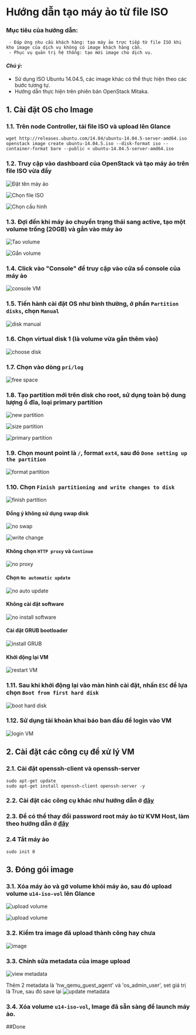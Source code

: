 # Hướng dẫn tạo máy ảo từ file ISO
### Mục tiêu của hướng dẫn:
```
 - Đáp ứng nhu cầu khách hàng: tạo máy ảo trực tiếp từ file ISO khi kho image của dịch vụ không có image khách hàng cần.
 - Phục vụ quản trị hệ thống: tạo mới image cho dịch vụ.
```

#### <i>Chú ý: </i>
 - Sử dụng ISO Ubuntu 14.04.5, các image khác có thể thực hiện theo các bước tương tự.
 - Hướng dẫn thực hiện trên phiên bản OpenStack Mitaka.

## 1. Cài đặt OS cho Image
### 1.1. Trên node Controller, tải file ISO và upload lên Glance
```
wget http://releases.ubuntu.com/14.04/ubuntu-14.04.5-server-amd64.iso
openstack image create ubuntu-14.04.5.iso --disk-format iso --container-format bare --public < ubuntu-14.04.5-server-amd64.iso
```

### 1.2. Truy cập vào dashboard của OpenStack và tạo máy ảo trên file ISO vừa đẩy

![Đặt tên máy ảo](/images/buildVM_fromISO_1.jpg)

![Chọn file ISO](/images/buildVM_fromISO_2.jpg)

![Chọn cấu hình](/images/buildVM_fromISO_3.jpg)

### 1.3. Đợi đến khi máy ảo chuyển trạng thái sang active, tạo một volume trống (20GB) và gắn vào máy ảo

![Tao volume](/images/buildVM_fromISO_5.jpg)

![Gắn volume](/images/buildVM_fromISO_6.jpg)

### 1.4. Click vào "Console" để truy cập vào cửa sổ console của máy ảo

![console VM](/images/buildVM_fromISO_4.jpg)

### 1.5. Tiến hành cài đặt OS như bình thường, ở phần `Partition disks`, chọn `Manual`

![disk manual](/images/buildVM_fromISO_7.jpg)

### 1.6. Chọn virtual disk 1 (là volume vừa gắn thêm vào)

![choose disk](/images/buildVM_fromISO_8.jpg)

### 1.7. Chọn vào dòng `pri/log`

![free space](/images/buildVM_fromISO_9.jpg)

### 1.8. Tạo partition mới trên disk cho root, sử dụng toàn bộ dung lượng ổ đĩa, loại primary partition

![new partition](/images/buildVM_fromISO_10.jpg)

![size partition](/images/buildVM_fromISO_11.jpg)

![primary partition](/images/buildVM_fromISO_12.jpg)

### 1.9. Chọn mount point là `/`, format `ext4`, sau đó `Done setting up the partition`

![format partition](/images/buildVM_fromISO_13.jpg)

### 1.10. Chọn `Finish partitioning and write changes to disk`

![finish partition](/images/buildVM_fromISO_14.jpg)

#### Đồng ý không sử dụng swap disk

![no swap](/images/buildVM_fromISO_15.jpg)

![write change](/images/buildVM_fromISO_16.jpg)

#### Không chọn `HTTP proxy` và `Continue`

![no proxy](/images/buildVM_fromISO_17.jpg)

#### Chọn `No automatic update`

![no auto update](/images/buildVM_fromISO_18.jpg)

#### Không cài đặt software

![no install software](/images/buildVM_fromISO_19.jpg)

#### Cài đặt GRUB bootloader

![install GRUB](/images/buildVM_fromISO_20.jpg)

#### Khởi động lại VM

![restart VM](/images/buildVM_fromISO_21.jpg)

### 1.11. Sau khi khởi động lại vào màn hình cài đặt, nhấn `ESC` để lựa chọn `Boot from first hard disk`

![boot hard disk](/images/buildVM_fromISO_22.jpg)

### 1.12. Sử dụng tài khoản khai báo ban đầu để login vào VM

![login VM](/images/buildVM_fromISO_23.jpg)


## 2. Cài đặt các công cụ để xử lý VM
### 2.1. Cài đặt openssh-client và openssh-server
```
sudo apt-get update
sudo apt-get install openssh-client openssh-server -y
```

### 2.2. Cài đặt các công cụ khác như hướng dẫn ở [đây](/docs/Ubuntu14.04_khong_dung_LVM.md)

### 2.3. Để có thể thay đổi password root máy ảo từ KVM Host, làm theo hướng dẫn ở [đây](/docs/Huongdan_changeRootpass_VM.md)

### 2.4 Tắt máy ảo
```
sudo init 0
```

## 3. Đóng gói image
### 3.1. Xóa máy ảo và gỡ volume khỏi máy ảo, sau đó upload volume `u14-iso-vol` lên Glance

![upload volume](/images/buildVM_fromISO_24.jpg)

![upload volume](/images/buildVM_fromISO_25.jpg)

### 3.2. Kiểm tra image đã upload thành công hay chưa

![image](/images/buildVM_fromISO_26.jpg)

### 3.3. Chỉnh sửa metadata của image upload
![view metadata](/images/buildVM_fromISO_27.jpg)

Thêm 2 metadata là 'hw_qemu_guest_agent' và 'os_admin_user', set giá trị là True, sau đó save lại
![update metadata](/images/buildVM_fromISO_28.jpg)

### 3.4. Xóa volume `u14-iso-vol`, Image đã sẵn sàng để launch máy ảo.

##Done
